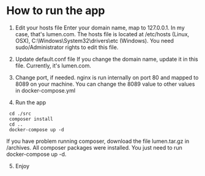# How to run the app
1. Edit your hosts file
Enter your domain name, map to 127.0.0.1. In my case, that's lumen.com.
The hosts file is located at /etc/hosts (Linux, OSX), C:\Windows\System32\drivers\etc (Windows). You need sudo/Administrator rights to edit this file.

2. Update default.conf file
If you change the domain name, update it in this file. Currently, it's lumen.com. 

3. Change port, if needed.
nginx is run internally on port 80 and mapped to 8089 on your machine. You can change the 8089 value to other values in docker-compose.yml

4. Run the app
```
 cd ./src
 composer install
 cd ..
 docker-compose up -d
```

If you have problem running composer, download the file lumen.tar.gz in /archives. All composer packages were installed. You just need to run docker-compose up -d.

5. Enjoy 
